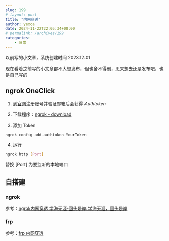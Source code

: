 ```yaml
---
slug: 199
# layout: post
title: "内网穿透"
author: yexca
date: 2024-11-22T22:05:34+08:00
# permalink: /archives/199
categories:
    - 日常
---
```


以前写的小文章，系统创建时间 2023.12.01

现在看着之前写的小文章都不大想发布，但也舍不得删，思来想去还是发布吧，也是自己写的

## ngrok OneClick

1. 到[官网](https://ngrok.com/)注册账号并验证邮箱后会获得 *Authtoken*

2. 下载程序：[ngrok - download](https://ngrok.com/download)

3. 添加 Token

```bash
ngrok config add-authtoken YourToken
```

4. 运行

```bash
ngrok http [Port]
```

替换 [Port] 为要监听的本地端口

## 自搭建

### ngrok

参考：[ngrok内网穿透 学海无涯-回头是岸 学海无涯，回头是岸](https://gschaos.club/83.html)

### frp

参考：[frp 内网穿透](https://segmentfault.com/a/1190000038538556)

